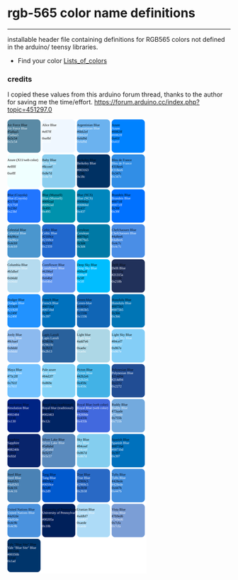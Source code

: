 # rgb-565 color name definitions

------------------

installable header file containing definitions for RGB565 colors not defined in the arduino/ teensy libraries. 

* Find your color [Lists_of_colors](https://en.wikipedia.org/wiki/Lists_of_colors)

### credits 
I copied these values from this arduino forum thread, thanks to the author for saving me the time/effort.
https://forum.arduino.cc/index.php?topic=451297.0

![azure](docs/svg/azure.svg)

